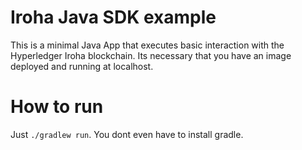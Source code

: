 # Iroha Java SDK example

This is a minimal Java App that executes basic interaction with the Hyperledger Iroha blockchain.
Its necessary that you have an image deployed and running at localhost.

# How to run
Just `./gradlew run`. You dont even have to install gradle.